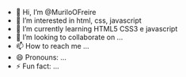 - 👋 Hi, I’m @MuriloOFreire
- 👀 I’m interested in html, css, javascript
- 🌱 I’m currently learning HTML5 CSS3 e javascript
- 💞️ I’m looking to collaborate on ...
- 📫 How to reach me ...
- 😄 Pronouns: ...
- ⚡ Fun fact: ...

<!---
MuriloOFreire/MuriloOFreire is a ✨ special ✨ repository because its `README.md` (this file) appears on your GitHub profile.
You can click the Preview link to take a look at your changes.
--->
